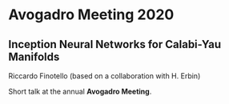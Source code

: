 # Avogadro Meeting 2020

## Inception Neural Networks for Calabi-Yau Manifolds

Riccardo Finotello (based on a collaboration with H. Erbin)

Short talk at the annual **Avogadro Meeting**.